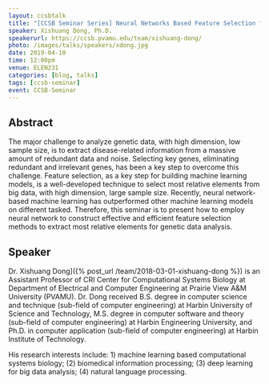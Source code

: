 ```yaml
---
layout: ccsbtalk
title: "[CCSB Seminar Series] Neural Networks Based Feature Selection for Genetic Data Analysis"
speaker: Xishuang Dong, Ph.D.
speakerurl: https://ccsb.pvamu.edu/team/xishuang-dong/
photo: /images/talks/speakers/xdong.jpg
date: 2019-04-10
time: 12:00pm
venue: ELEN231
categories: [blog, talks]
tags: [ccsb-seminar]
event: CCSB-Seminar
---
```



## Abstract

The major challenge to analyze genetic data, with high dimension, low sample size, is to extract disease-related information from a massive amount of redundant data and noise. Selecting key genes, eliminating redundant and irrelevant genes, has been a key step to overcome this challenge. Feature selection, as a key step for building machine learning models, is a well-developed technique to select most relative elements from big data, with high dimension, large sample size. Recently, neural network-based machine learning has outperformed other machine learning models on different tasked. Therefore, this seminar is to present how to employ neural network to construct effective and efficient feature selection methods to extract most relative elements for genetic data analysis.




## Speaker
Dr. Xishuang Dong]({% post_url /team/2018-03-01-xishuang-dong %}) is an Assistant Professor of CRI Center for Computational Systems Biology at Department of Electrical and Computer Engineering at Prairie View A&M University (PVAMU). Dr. Dong received B.S. degree in computer science and technique (sub-field of computer engineering) at Harbin University of Science and Technology, M.S. degree in computer software and theory (sub-field of computer engineering) at Harbin Engineering University, and Ph.D. in computer application (sub-field of computer engineering) at Harbin Institute of Technology.

His research interests include: 1) machine learning based computational systems biology; (2) biomedical information processing; (3) deep learning for big data analysis; (4) natural language processing.



